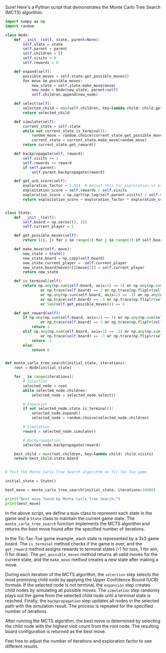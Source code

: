 Sure! Here's a Python script that demonstrates the Monte Carlo Tree Search (MCTS) algorithm:

```python
import numpy as np
import random

class Node:
    def __init__(self, state, parent=None):
        self.state = state
        self.parent = parent
        self.children = []
        self.visits = 0
        self.rewards = 0

    def expand(self):
        possible_moves = self.state.get_possible_moves()
        for move in possible_moves:
            new_state = self.state.make_move(move)
            new_node = Node(new_state, parent=self)
            self.children.append(new_node)

    def select(self):
        selected_child = max(self.children, key=lambda child: child.get_ucb_score())
        return selected_child

    def simulate(self):
        current_state = self.state
        while not current_state.is_terminal():
            random_move = random.choice(current_state.get_possible_moves())
            current_state = current_state.make_move(random_move)
        return current_state.get_reward()

    def backpropagate(self, reward):
        self.visits += 1
        self.rewards += reward
        if self.parent:
            self.parent.backpropagate(reward)

    def get_ucb_score(self):
        exploration_factor = 1.414  # Adjust this for exploration vs exploitation trade-off
        exploitation_score = self.rewards / self.visits
        exploration_score = np.sqrt(np.log(self.parent.visits) / self.visits)
        return exploitation_score + exploration_factor * exploration_score


class State:
    def __init__(self):
        self.board = np.zeros((3, 3))
        self.current_player = 1

    def get_possible_moves(self):
        return [(i, j) for i in range(3) for j in range(3) if self.board[i][j] == 0]

    def make_move(self, move):
        new_state = State()
        new_state.board = np.copy(self.board)
        new_state.current_player = -self.current_player
        new_state.board[move[0]][move[1]] = self.current_player
        return new_state

    def is_terminal(self):
        return np.any(np.sum(self.board, axis=1) == 3) or np.any(np.sum(self.board, axis=0) == 3) \
                or np.trace(self.board) == 3 or np.trace(np.fliplr(self.board)) == 3 \
                or np.any(np.sum(self.board, axis=1) == -3) or np.any(np.sum(self.board, axis=0) == -3) \
                or np.trace(self.board) == -3 or np.trace(np.fliplr(self.board)) == -3 \
                or len(self.get_possible_moves()) == 0

    def get_reward(self):
        if np.any(np.sum(self.board, axis=1) == 3) or np.any(np.sum(self.board, axis=0) == 3) \
                or np.trace(self.board) == 3 or np.trace(np.fliplr(self.board)) == 3:
            return 1
        elif np.any(np.sum(self.board, axis=1) == -3) or np.any(np.sum(self.board, axis=0) == -3) \
                or np.trace(self.board) == -3 or np.trace(np.fliplr(self.board)) == -3:
            return -1
        else:
            return 0


def monte_carlo_tree_search(initial_state, iterations):
    root = Node(initial_state)

    for _ in range(iterations):
        # Selection
        selected_node = root
        while selected_node.children:
            selected_node = selected_node.select()

        # Expansion
        if not selected_node.state.is_terminal():
            selected_node.expand()
            selected_node = random.choice(selected_node.children)

        # Simulation
        reward = selected_node.simulate()

        # Backpropagation
        selected_node.backpropagate(reward)

    best_child = max(root.children, key=lambda child: child.visits)
    return best_child.state.board
    

# Test the Monte Carlo Tree Search algorithm on Tic-Tac-Toe game

initial_state = State()

best_move = monte_carlo_tree_search(initial_state, iterations=10000)

print("Best move found by Monte Carlo Tree Search:")
print(best_move)
```

In the above script, we define a `Node` class to represent each state in the game and a `State` class to maintain the current game state. The `monte_carlo_tree_search` function implements the MCTS algorithm and returns the best move found after the specified number of iterations.

In the Tic-Tac-Toe game example, each state is represented by a 3x3 game board. The `is_terminal` method checks if the game is over, and the `get_reward` method assigns rewards to terminal states (-1 for loss, 1 for win, 0 for draw). The `get_possible_moves` method returns all valid moves for the current state, and the `make_move` method creates a new state after making a move.

During each iteration of the MCTS algorithm, the `selection` step selects the most promising child node by applying the Upper Confidence Bound (UCB) formula. If the selected node is not terminal, the `expansion` step creates child nodes by simulating all possible moves. The `simulation` step randomly plays out the game from the selected child node until a terminal state is reached. Finally, the `backpropagation` step updates all nodes in the selected path with the simulation result. The process is repeated for the specified number of iterations.

After running the MCTS algorithm, the best move is determined by selecting the child node with the highest visit count from the root node. The resulting board configuration is returned as the best move.

Feel free to adjust the number of iterations and exploration factor to see different results.